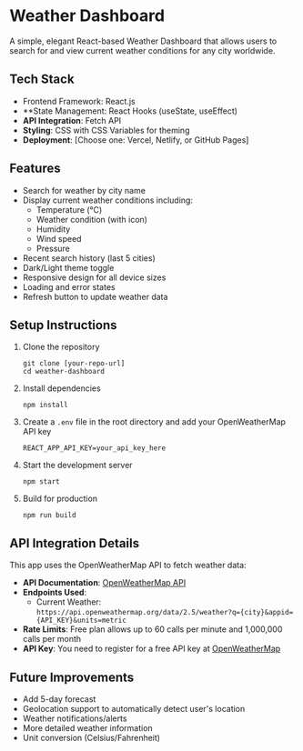 # Weather Dashboard

A simple, elegant React-based Weather Dashboard that allows users to search for and view current weather conditions for any city worldwide.

## Tech Stack

- Frontend Framework: React.js
- **State Management: React Hooks (useState, useEffect)
- **API Integration**: Fetch API
- **Styling**: CSS with CSS Variables for theming
- **Deployment**: [Choose one: Vercel, Netlify, or GitHub Pages]

## Features

- Search for weather by city name
- Display current weather conditions including:
  - Temperature (°C)
  - Weather condition (with icon)
  - Humidity
  - Wind speed
  - Pressure
- Recent search history (last 5 cities)
- Dark/Light theme toggle
- Responsive design for all device sizes
- Loading and error states
- Refresh button to update weather data

## Setup Instructions

1. Clone the repository
   ```
   git clone [your-repo-url]
   cd weather-dashboard
   ```

2. Install dependencies
   ```
   npm install
   ```

3. Create a `.env` file in the root directory and add your OpenWeatherMap API key
   ```
   REACT_APP_API_KEY=your_api_key_here
   ```

4. Start the development server
   ```
   npm start
   ```

5. Build for production
   ```
   npm run build
   ```

## API Integration Details

This app uses the OpenWeatherMap API to fetch weather data:

- **API Documentation**: [OpenWeatherMap API](https://openweathermap.org/api)
- **Endpoints Used**:
  - Current Weather: `https://api.openweathermap.org/data/2.5/weather?q={city}&appid={API_KEY}&units=metric`
- **Rate Limits**: Free plan allows up to 60 calls per minute and 1,000,000 calls per month
- **API Key**: You need to register for a free API key at [OpenWeatherMap](https://openweathermap.org/api)

## Future Improvements

- Add 5-day forecast
- Geolocation support to automatically detect user's location
- Weather notifications/alerts
- More detailed weather information
- Unit conversion (Celsius/Fahrenheit)